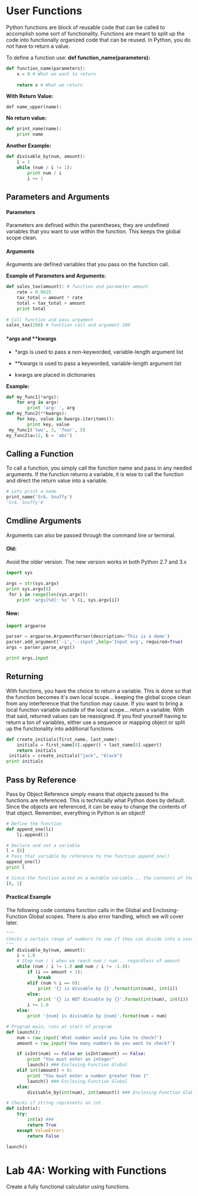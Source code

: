 # User Functions

Python functions are block of reusable code that can be called to accomplish some sort of functionality. Functions are meant to split up the code into functionally organized code that can be reused. In Python, you do not have to return a value.

To define a function use: **def function\_name\(parameters\):**

```py
def function_name(parameters):​
    x = 0​ # What we want to return
​
    return x # What we return
```

**With Return Value:**

```
def name_upper(name):
```

**No return value:**

```py
def print_name(name):
    print name
```

**Another Example:**

```py
def divisable_by(num, amount):
    i = 1
    while (num / i != 1):
        print num / i
        i += 1
```

## Parameters and Arguments

#### Parameters

Parameters are defined within the parentheses; they are undefined variables that you want to use within the function. This keeps the global scope clean.

#### Arguments

Arguments are defined variables that you pass on the function call.

**Example of Parameters and Arguments:**

```py
def sales_tax(amount):​ # function and parameter amount
    rate = 0.0625​
    tax_total = amount * rate​
    total = tax_total + amount​
    print total​
​
# Call function and pass argument
sales_tax(200)​ # function call and argument 200
```

#### \*args and \*\*kwargs

* \*args is used to pass a non-keyworded, variable-length argument list

* \*\*kwargs is used to pass a keyworded, variable-length argument list

* kwargs are placed in dictionaries

**Example:**

```py
def my_func1(*args):
    for arg in args:
        print 'arg: ', arg
def my_func2(**kwargs):
    for key, value in kwargs.iteritems():
        print key, value
 my_func1('two', 3, 'four', 5)
my_func2(a=12, b = 'abc')
```

## Calling a Function

To call a function, you simply call the function name and pass in any needed arguments. If the function returns a variable, it is wise to call the function and direct the return value into a variable.

```py
# Lets print a name
print_name('SrA. Snuffy')
'SrA. Snuffy'#
```

## Cmdline Arguments

Arguments can also be passed through the command line or terminal.

#### Old:

Avoid the older version. The new version works in both Python 2.7 and 3.x

```py
import sys

args = str(sys.argv)
print sys.argv[0]
 for i in range(len(sys.argv)):
    print 'args[%d]: %s' % (i, sys.argv[i])
```

#### New:

```py
import argparse

parser = argparse.ArgumentParser(description='This is a demo')
parser.add_argument('-i','--input',help='Input arg', required=True)
args = parser.parse_args()

print args.input
```

## Returning

With functions, you have the choice to return a variable. This is done so that the function becomes it's own local scope... keeping the global scope clean from any interference that the function may cause. If you want to bring a local function variable outside of the local scope... return a variable. With that said, returned values can be reassigned. If you find yourself having to return a ton of variables, either use a sequence or mapping object or split up the functionality into additional functions.

```py
def create_initials(first_name, last_name):
    initials = first_name[0].upper() + last_name[0].upper()
    return initials
 initials = create_initials("jack", "black")
print initials
```

## Pass by Reference

Pass by Object Reference simply means that objects passed to the functions are referenced. This is technically what Python does by default. Since the objects are referenced, it can be easy to change the contents of that object. Remember, everything in Python is an object!

```py
# Define the function
def append_one(li)
    li.append(1)

# Declare and set a variable
l = [0]
# Pass that variable by reference to the function append_one()
append_one(l)
print l 

# Since the function acted on a mutable variable... the contents of the object were changed.
[0, 1]
```

#### Practical Example

The following code contains function calls in the Global and Enclosing-Function Global scopes. There is also error handling, which we will cover later.

```py
"""
Checks a certain range of numbers to see if they can divide into a user specified num
"""
def divisable_by(num, amount):
    i = 1.0
    # Stop num / i when we reach num / num... regardless of amount
    while (num / i != 1.0 and num / i != -1.0):
        if (i == amount + 1):
            break
        elif (num % i == 0):
            print '{} is divsable by {}'.format(int(num), int(i))
        else:
            print '{} is NOT divsable by {}'.format(int(num), int(i))
        i += 1.0
    else:
        print '{num} is divisable by {num}'.format(num = num)

# Program main, runs at start of program
def launch():
    num = raw_input('What number would you like to check?')
    amount = raw_input('How many numbers do you want to check?')

    if isInt(num) == False or isInt(amount) == False:
        print "You must enter an integer"
        launch() ### Enclosing-Function Global
    elif int(amount) < 0:
        print "You must enter a number greater than 1"
        launch() ### Enclosing-Function Global
    else:
        divisable_by(int(num), int(amount)) ### Enclosing-Function Global

# Checks if string represents an int
def isInt(x):
    try:
        int(x) ### 
        return True
    except ValueError:
        return False

launch()
```

# Lab 4A: Working with Functions

Create a fully functional calculator using functions.


